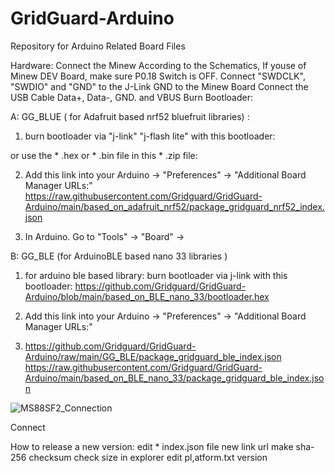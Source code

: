 # GridGuard-Arduino
Repository for Arduino Related Board Files

Hardware:
Connect the Minew According to the Schematics, If youse of Minew DEV Board, make sure P0.18 Switch is OFF.
Connect "SWDCLK", "SWDIO" and "GND" to the J-Link GND to the Minew Board
Connect the USB Cable Data+, Data-, GND. and VBUS
Burn Bootloader:

 A: GG_BLUE ( for Adafruit based nrf52 bluefruit libraries) :
 
 
  1. burn bootloader via "j-link" "j-flash lite" with this bootloader:
  
  or use the * .hex or * .bin file in this * .zip file:
  

  2. Add this link into your Arduino -> "Preferences" -> "Additional Board Manager URLs:"
  https://raw.githubusercontent.com/Gridguard/GridGuard-Arduino/main/based_on_adafruit_nrf52/package_gridguard_nrf52_index.json

  3. In Arduino. Go to "Tools" -> "Board" -> 




B: GG_BLE (for ArduinoBLE based nano 33 libraries )

1. for arduino ble based library:
    burn bootloader via j-link with this bootloader:
    https://github.com/Gridguard/GridGuard-Arduino/blob/main/based_on_BLE_nano_33/bootloader.hex

2. Add this link into your Arduino -> "Preferences" -> "Additional Board Manager URLs:"
3. https://github.com/Gridguard/GridGuard-Arduino/raw/main/GG_BLE/package_gridguard_ble_index.json
  https://raw.githubusercontent.com/Gridguard/GridGuard-Arduino/main/based_on_BLE_nano_33/package_gridguard_ble_index.json


![MS88SF2_Connection](https://user-images.githubusercontent.com/5615745/166158934-ee59da17-a70f-4897-83b6-04f91b2ad024.JPG)



Connect


How to release a new version:
edit * index.json file
new link url
make sha-256 checksum
check size in explorer
edit pl,atform.txt version
